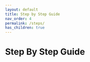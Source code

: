 ```yaml
---
layout: default
title: Step by Step Guide
nav_order: 4
permalink: /steps/
has_children: true
---
```


# Step By Step Guide
